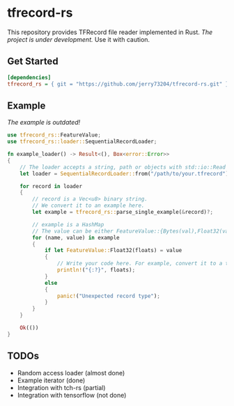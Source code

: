 # tfrecord-rs

This repository provides TFRecord file reader implemented in Rust. *The project is under development.* Use it with caution.

## Get Started

```ini
[dependencies]
tfrecord_rs = { git = "https://github.com/jerry73204/tfrecord-rs.git" }
```

## Example

*The example is outdated!*

```rust
use tfrecord_rs::FeatureValue;
use tfrecord_rs::loader::SequentialRecordLoader;

fn example_loader() -> Result<(), Box<error::Error>>
{
    // The loader accepts a string, path or objects with std::io::Read trait
    let loader = SequentialRecordLoader::from("/path/to/your.tfrecord");

    for record in loader
    {
        // record is a Vec<u8> binary string.
        // We convert it to an example here.
        let example = tfrecord_rs::parse_single_example(&record)?;

        // example is a HashMap
        // The value can be either FeatureValue::{Bytes(val),Float32(val),Int64(val)}
        for (name, value) in example
        {
            if let FeatureValue::Float32(floats) = value
            {
                // Write your code here. For example, convert it to a tensor.
                println!("{:?}", floats);
            }
            else
            {
                panic!("Unexpected record type");
            }
        }
    }

    Ok(())
}
```

## TODOs

- Random access loader (almost done)
- Example iterator (done)
- Integration with tch-rs (partial)
- Integration with tensorflow (not done)
